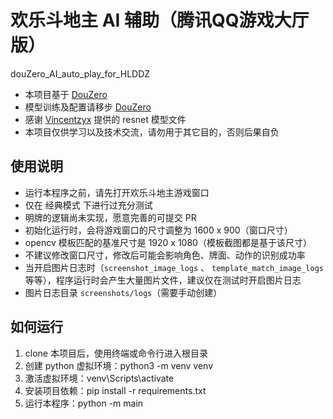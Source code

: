# 欢乐斗地主 AI 辅助（腾讯QQ游戏大厅版）

douZero_AI_auto_play_for_HLDDZ

* 本项目基于 [DouZero](https://github.com/kwai/DouZero)
* 模型训练及配置请移步 [DouZero](https://github.com/kwai/DouZero)
* 感谢 [Vincentzyx](https://github.com/Vincentzyx) 提供的 resnet 模型文件
* 本项目仅供学习以及技术交流，请勿用于其它目的，否则后果自负

## 使用说明

* 运行本程序之前，请先打开欢乐斗地主游戏窗口
* 仅在 经典模式 下进行过充分测试
* 明牌的逻辑尚未实现，愿意完善的可提交 PR
* 初始化运行时，会将游戏窗口的尺寸调整为 1600 x 900（窗口尺寸）
* opencv 模板匹配的基准尺寸是 1920 x 1080（模板截图都是基于该尺寸）
* 不建议修改窗口尺寸，修改后可能会影响角色、牌面、动作的识别成功率
* 当开启图片日志时（`screenshot_image_logs` 、 `template_match_image_logs` 等等），程序运行时会产生大量图片文件，建议仅在测试时开启图片日志
* 图片日志目录 `screenshots/logs`（需要手动创建）

## 如何运行

1. clone 本项目后，使用终端或命令行进入根目录
2. 创建 python 虚拟环境：python3 -m venv venv
3. 激活虚拟环境：venv\Scripts\activate
4. 安装项目依赖：pip install -r requirements.txt
5. 运行本程序：python -m main
